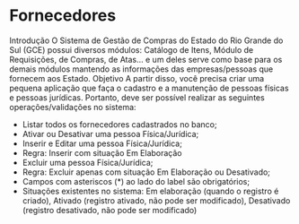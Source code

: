 # Fornecedores

Introdução
O Sistema de Gestão de Compras do Estado do Rio Grande do Sul (GCE) possui
diversos módulos: Catálogo de Itens, Módulo de Requisições, de Compras, de
Atas… e um deles serve como base para os demais módulos mantendo as
informações das empresas/pessoas que fornecem aos Estado.
Objetivo
A partir disso, você precisa criar uma pequena aplicação que faça o cadastro e a
manutenção de pessoas físicas e pessoas jurídicas. Portanto, deve ser possível
realizar as seguintes operações/validações no sistema:
- Listar todos os fornecedores cadastrados no banco;
- Ativar ou Desativar uma pessoa Física/Jurídica;
- Inserir e Editar uma pessoa Física/Jurídica;
- Regra: Inserir com situação Em Elaboração
- Excluir uma pessoa Física/Jurídica;
- Regra: Excluir apenas com situação Em Elaboração ou Desativado;
- Campos com asteriscos (*) ao lado do label são obrigatórios;
- Situações existentes no sistema: Em elaboração (quando o registro é
criado), Ativado (registro ativado, não pode ser modificado), Desativado
(registro desativado, não pode ser modificado)
